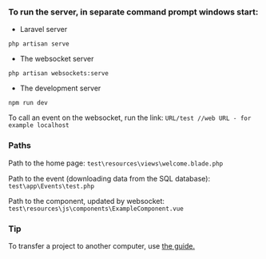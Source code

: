 ### To run the server, in separate command prompt windows start:

* Laravel server
```
php artisan serve
```
* The websocket server
```
php artisan websockets:serve
```
* The development server
```
npm run dev
```


To call an event on the websocket, run the link:
``` URL/test //web URL - for example localhost ```  


### Paths

Path to the home page:
``` test\resources\views\welcome.blade.php ```

Path to the event (downloading data from the SQL database):
``` test\app\Events\test.php ``` 

Path to the component, updated by websocket:
```test\resources\js\components\ExampleComponent.vue ```


### Tip
To transfer a project to another computer, use [the guide.](https://stackoverflow.com/questions/32697861/moving-laravel-project-between-computers)
